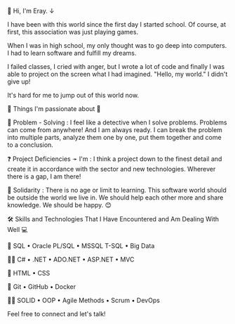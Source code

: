  👋 Hi, I'm Eray. ↓

I have been with this world since the first day I started school. Of course, at first, this association was just playing games.

When I was in high school, my only thought was to go deep into computers. I had to learn software and fulfill my dreams.

I failed classes, I cried with anger, but I wrote a lot of code and finally I was able to project on the screen what I had imagined. "Hello, my world." I didn't give up!

It's hard for me to jump out of this world now.

🧡 Things I'm passionate about 💙

🤔 Problem - Solving : I feel like a detective when I solve problems. Problems can come from anywhere! And I am always ready. I can break the problem into multiple parts, analyze them one by one, put them together and come to a conclusion.

❓ Project Deficiencies ➛ I'm : I think a project down to the finest detail and create it in accordance with the sector and new technologies. Wherever there is a gap, I am there!

🤝 Solidarity : There is no age or limit to learning. This software world should be outside the world we live in. We should help each other more and share knowledge. We should be happy. 😊

🛠 Skills and Technologies That I Have Encountered and Am Dealing With Well 💻

📅 SQL • Oracle PL/SQL • MSSQL T-SQL • Big Data

👨‍💻 C# • .NET • ADO.NET • ASP.NET • MVC 

📃 HTML • CSS 

📶 Git • GitHub • Docker

👮‍♂️ SOLID • OOP • Agile Methods • Scrum • DevOps 

Feel free to connect and let's talk!
